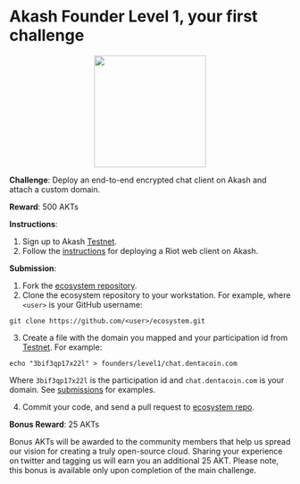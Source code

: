 # Akash Founder Level 1, your first challenge

<p align="center">
<img width="200" src="doc/founder1@2x.png">
</p>

**Challenge**: Deploy an end-to-end encrypted chat client on Akash and attach a custom domain.

**Reward**: 500 AKTs

**Instructions**:
1. Sign up to Akash [Testnet](https://akash.network/testnet).
2. Follow the [instructions](https://docs.akash.network/guides/riot) for deploying a Riot web client on Akash.

**Submission**:
1. Fork the [ecosystem repository](https://github.com/ovrclk/ecosystem).
2. Clone the ecosystem repository to your workstation. For example, where `<user>` is your GitHub username:

  ```shell
  git clone https://github.com/<user>/ecosystem.git
  ```

3. Create a file with the domain you mapped and your participation id from [Testnet](https://akash.network/testnet). For example:

  ```shell
  echo "3bif3qp17x22l" > founders/level1/chat.dentacoin.com
  ```

  Where `3bif3qp17x22l` is the participation id and `chat.dentacoin.com` is your domain. See [submissions](founders/level1) for examples.

4. Commit your code, and send a pull request to [ecosystem repo](https://github.com/ovrclk/ecosystem).

**Bonus Reward**: 25 AKTs

Bonus AKTs will be awarded to the community members that help us spread our vision for creating a truly open-source cloud. Sharing your experience on twitter and tagging us will earn you an additional 25 AKT. Please note, this bonus is available only upon completion of the main challenge.
